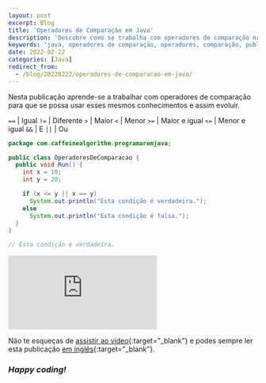```yaml
---
layout: post
excerpt: Blog
title: 'Operadores de Comparação em Java'
description: 'Descobre como se trabalha com operadores de comparação na linguagem de programação Java. Obtém respostas às tuas dúvidas com a teoria e os exemplos apresentados.'
keywords: 'java, operadores de comparação, operadores, comparação, publicação'
date: 2022-02-22
categories: [Java]
redirect_from:
  - /blog/20220222/operadores-de-comparacao-em-java/
---
```


Nesta publicação aprende-se a trabalhar com operadores de comparação para que se possa usar esses mesmos conhecimentos e assim evoluir.

`==` | Igual
`!=` | Diferente
`>` | Maior
`<` | Menor
`>=` | Maior e igual
`<=` | Menor e igual
`&&` | E
`||` | Ou

```java
package com.caffeinealgorithm.programaremjava;

public class OperadoresDeComparacao {
  public void Run() {
    int x = 10;
    int y = 20;

    if (x <= y || x == y)
      System.out.println("Esta condição é verdadeira.");
    else
      System.out.println("Esta condição é falsa.");
  }
}

// Esta condição é verdadeira.
```

<div class="video-container">
  <iframe src="https://www.youtube.com/embed/Bxg4aC54Jgs" frameborder="0" allowfullscreen></iframe>
</div>

Não te esqueças de [assistir ao vídeo](https://youtu.be/Bxg4aC54Jgs){:target="\_blank"} e podes sempre ler esta publicação [em inglês](https://nelsonsilvadev.com/blog/comparison-operators-in-java/){:target="\_blank"}.

### _Happy coding!_
